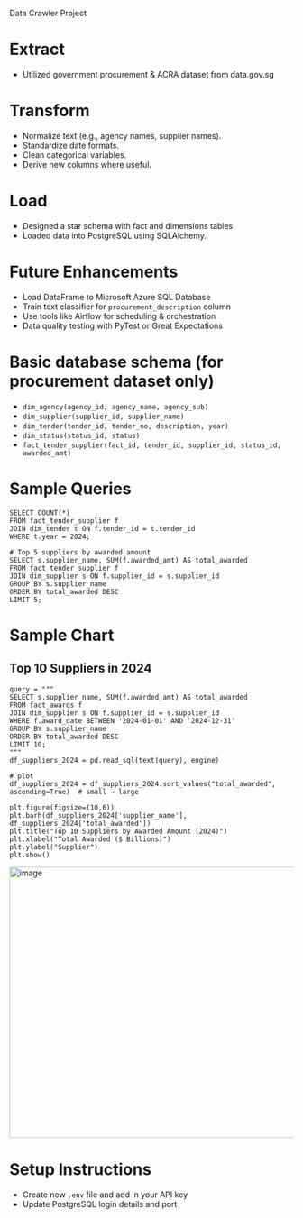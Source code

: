 Data Crawler Project

# Extract
- Utilized government procurement & ACRA dataset from data.gov.sg

# Transform
- Normalize text (e.g., agency names, supplier names).
- Standardize date formats.
- Clean categorical variables.
- Derive new columns where useful.

# Load
- Designed a star schema with fact and dimensions tables
- Loaded data into PostgreSQL using SQLAlchemy.

# Future Enhancements
- Load DataFrame to Microsoft Azure SQL Database
- Train text classifier for `procurement_description` column
- Use tools like Airflow for scheduling & orchestration
- Data quality testing with PyTest or Great Expectations

# Basic database schema (for procurement dataset only)

- `dim_agency(agency_id, agency_name, agency_sub)`  
- `dim_supplier(supplier_id, supplier_name)`  
- `dim_tender(tender_id, tender_no, description, year)`  
- `dim_status(status_id, status) ` 
- `fact_tender_supplier(fact_id, tender_id, supplier_id, status_id, awarded_amt)`

# Sample Queries

```
SELECT COUNT(*) 
FROM fact_tender_supplier f
JOIN dim_tender t ON f.tender_id = t.tender_id
WHERE t.year = 2024;

# Top 5 suppliers by awarded amount
SELECT s.supplier_name, SUM(f.awarded_amt) AS total_awarded
FROM fact_tender_supplier f
JOIN dim_supplier s ON f.supplier_id = s.supplier_id
GROUP BY s.supplier_name
ORDER BY total_awarded DESC
LIMIT 5;
```

# Sample Chart

## Top 10 Suppliers in 2024
```
query = """
SELECT s.supplier_name, SUM(f.awarded_amt) AS total_awarded
FROM fact_awards f
JOIN dim_supplier s ON f.supplier_id = s.supplier_id
WHERE f.award_date BETWEEN '2024-01-01' AND '2024-12-31'
GROUP BY s.supplier_name
ORDER BY total_awarded DESC
LIMIT 10;
"""
df_suppliers_2024 = pd.read_sql(text(query), engine)

# plot
df_suppliers_2024 = df_suppliers_2024.sort_values("total_awarded", ascending=True)  # small → large

plt.figure(figsize=(10,6))
plt.barh(df_suppliers_2024['supplier_name'], df_suppliers_2024['total_awarded'])
plt.title("Top 10 Suppliers by Awarded Amount (2024)")
plt.xlabel("Total Awarded ($ Billions)")
plt.ylabel("Supplier")
plt.show()
```

<img width="1097" height="481" alt="image" src="https://github.com/user-attachments/assets/f33bc0e1-df56-48f2-aa77-54375ce9f935" />

# Setup Instructions
- Create new `.env` file and add in your API key
- Update PostgreSQL login details and port
